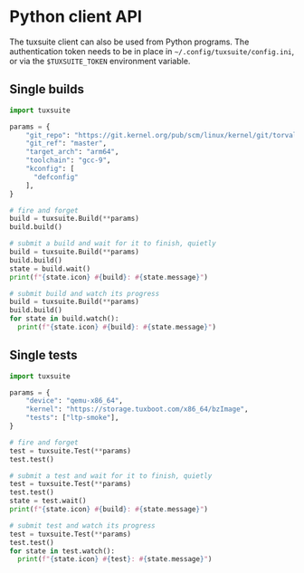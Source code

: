 # Python client API

The tuxsuite client can also be used from Python programs. The authentication
token needs to be in place in `~/.config/tuxsuite/config.ini`, or via the
`$TUXSUITE_TOKEN` environment variable.

## Single builds

```python
import tuxsuite

params = {
    "git_repo": "https://git.kernel.org/pub/scm/linux/kernel/git/torvalds/linux.git",
    "git_ref": "master",
    "target_arch": "arm64",
    "toolchain": "gcc-9",
    "kconfig": [
      "defconfig"
    ],
}

# fire and forget
build = tuxsuite.Build(**params)
build.build()

# submit a build and wait for it to finish, quietly
build = tuxsuite.Build(**params)
build.build()
state = build.wait()
print(f"{state.icon} #{build}: #{state.message}")

# submit build and watch its progress
build = tuxsuite.Build(**params)
build.build()
for state in build.watch():
  print(f"{state.icon} #{build}: #{state.message}")
```

## Single tests

```python
import tuxsuite

params = {
    "device": "qemu-x86_64",
    "kernel": "https://storage.tuxboot.com/x86_64/bzImage",
    "tests": ["ltp-smoke"],
}

# fire and forget
test = tuxsuite.Test(**params)
test.test()

# submit a test and wait for it to finish, quietly
test = tuxsuite.Test(**params)
test.test()
state = test.wait()
print(f"{state.icon} #{build}: #{state.message}")

# submit test and watch its progress
test = tuxsuite.Test(**params)
test.test()
for state in test.watch():
  print(f"{state.icon} #{test}: #{state.message}")
```
